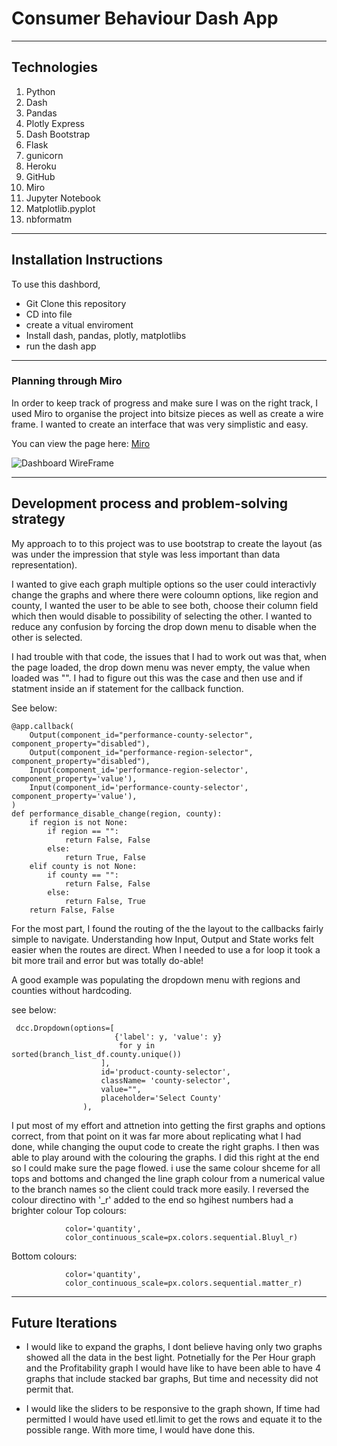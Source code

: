 # Consumer Behaviour Dash App
<!-- 
In this project for a well know retail store, the client wanted an interactive dashboard that took their raw data from branch and reginon managers and convert it into a 
easily readable and pictoral format.
I would achieve this by using a cleaning and transformational python project, importing the outcome and building a dashboard for the client to interact with. 
creating something simple, easy to use and, whilst not the focus, easy on the eyes while using.

Key points they needed:
  - Ability to track the most purchased and least purchased products & product categories overall, per region and per city (limit to top 5 and least 5)
  - Ability to track the best performing branches overall per region and per city (performance is measured in both item quantity sold and monetary value of sales made, limit to best 10 and worst 10)
  - Ability to track per hour sales for the top 10 branches identified
  - Ability to identify the top 10 and bottom 10 profitable branches and indicate how profitable they are.  -->
---

## Technologies

1. Python
2. Dash
3. Pandas
4. Plotly Express
5. Dash Bootstrap
6. Flask
7. gunicorn
8. Heroku
9. GitHub
10. Miro
11. Jupyter Notebook
12. Matplotlib.pyplot
13. nbformatm


---

## Installation Instructions

To use this dashbord,
- Git Clone this repository
- CD into file
- create a vitual enviroment 
- Install dash, pandas, plotly, matplotlibs
- run the dash app 


 
---

### Planning through Miro

In order to keep track of progress and make sure I was on the right track, I used Miro to organise the project into bitsize pieces as well as create a wire frame. 
I wanted to create an interface that was very simplistic and easy. 

You can view the page here: [Miro](https://miro.com/app/board/uXjVOdLqfzg=/?invite_link_id=520433487136)

![Dashboard WireFrame](https://user-images.githubusercontent.com/86611109/145681108-ffbaa307-566b-4416-b679-fcfabde2c61e.png)


---

## Development process and problem-solving strategy

My approach to to this project was to use bootstrap to create the layout (as was under the impression that style was less important than data representation).

I wanted to give each graph multiple options so the user could interactivly change the graphs and where there were coloumn options, like region and county, I wanted the user to be able to see both, choose their column field which then would disable to possibility of selecting the other. I wanted to reduce any confusion by forcing the drop down menu to disable when the other is selected.

I had trouble with that code, the issues that I had to work out was that, when the page loaded, the drop down menu was never empty, the value when loaded was "". I had to figure out this was the case and then use and if statment inside an if statement for the callback function.

See below:

```
@app.callback(
    Output(component_id="performance-county-selector", component_property="disabled"),
    Output(component_id="performance-region-selector", component_property="disabled"),
    Input(component_id='performance-region-selector', component_property='value'),
    Input(component_id='performance-county-selector', component_property='value'),
)
def performance_disable_change(region, county):
    if region is not None:
        if region == "":
            return False, False
        else:
            return True, False
    elif county is not None:
        if county == "":
            return False, False
        else:
            return False, True
    return False, False

```

For the most part, I found the routing of the the layout to the callbacks fairly simple to navigate. Understanding how Input, Output and State works felt easier when the routes are direct. When I needed to use a for loop it took a bit more trail and error but was totally do-able!

A good example was populating the dropdown menu with regions and counties without hardcoding. 

see below:

```
 dcc.Dropdown(options=[
                       {'label': y, 'value': y}
                        for y in sorted(branch_list_df.county.unique())
                    ], 
                    id='product-county-selector',
                    className= 'county-selector',
                    value="",
                    placeholder='Select County'
                ),

```

I put most of my effort and attnetion into getting the first graphs and options correct, from that point on it was far more about replicating what I had done, while changing the ouput code to create the right graphs.
I then was able to play around with the colouring the graphs. I did this right at the end so I could make sure the page flowed. i use the same colour shceme for all tops and bottoms and changed the line graph colour from a numerical value to the branch names so the client could track more easily. I reversed the colour directino with '_r' added to the end so hgihest numbers had a brighter colour
Top colours:
```
            color='quantity',
            color_continuous_scale=px.colors.sequential.Bluyl_r)
```
Bottom colours:
```
            color='quantity',
            color_continuous_scale=px.colors.sequential.matter_r)
```

---

## Future Iterations

- I would like to expand the graphs, I dont believe having only two graphs showed all the data in the best light. Potnetially for the Per Hour graph and the Profitability graph I would have like to have been able to have 4 graphs that include stacked bar graphs, But time and necessity did not permit that.

- I would like the sliders to be responsive to the graph shown, If time had permitted I would have used etl.limit to get the rows and equate it to the possible range. With more time, I would have done this.

